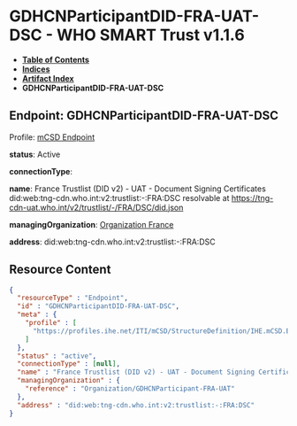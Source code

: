 # GDHCNParticipantDID-FRA-UAT-DSC - WHO SMART Trust v1.1.6

* [**Table of Contents**](toc.md)
* [**Indices**](indices.md)
* [**Artifact Index**](artifacts.md)
* **GDHCNParticipantDID-FRA-UAT-DSC**

## Endpoint: GDHCNParticipantDID-FRA-UAT-DSC

Profile: [mCSD Endpoint](https://profiles.ihe.net/ITI/mCSD/4.0.0/StructureDefinition-IHE.mCSD.Endpoint.html)

**status**: Active

**connectionType**: 

**name**: France Trustlist (DID v2) - UAT - Document Signing Certificates did:web:tng-cdn.who.int:v2:trustlist:-:FRA:DSC resolvable at https://tng-cdn-uat.who.int/v2/trustlist/-/FRA/DSC/did.json

**managingOrganization**: [Organization France](Organization-GDHCNParticipant-FRA-UAT.md)

**address**: did:web:tng-cdn.who.int:v2:trustlist:-:FRA:DSC



## Resource Content

```json
{
  "resourceType" : "Endpoint",
  "id" : "GDHCNParticipantDID-FRA-UAT-DSC",
  "meta" : {
    "profile" : [
      "https://profiles.ihe.net/ITI/mCSD/StructureDefinition/IHE.mCSD.Endpoint"
    ]
  },
  "status" : "active",
  "connectionType" : [null],
  "name" : "France Trustlist (DID v2) - UAT - Document Signing Certificates\ndid:web:tng-cdn.who.int:v2:trustlist:-:FRA:DSC\nresolvable at https://tng-cdn-uat.who.int/v2/trustlist/-/FRA/DSC/did.json",
  "managingOrganization" : {
    "reference" : "Organization/GDHCNParticipant-FRA-UAT"
  },
  "address" : "did:web:tng-cdn.who.int:v2:trustlist:-:FRA:DSC"
}

```
